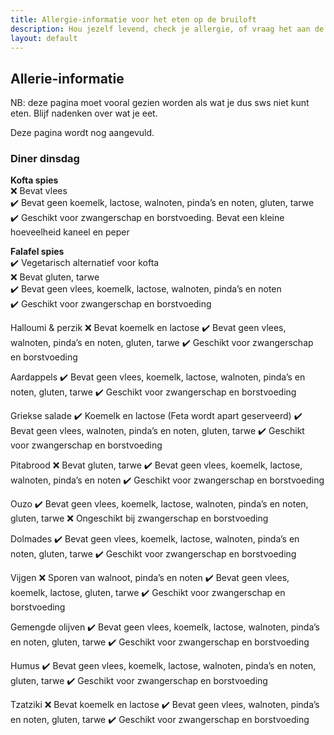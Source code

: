 ```yaml
---
title: Allergie-informatie voor het eten op de bruiloft
description: Hou jezelf levend, check je allergie, of vraag het aan de koks.
layout: default
---
```

## Allerie-informatie

NB: deze pagina moet vooral gezien worden als wat je dus sws niet kunt eten. Blijf nadenken over wat je eet.

Deze pagina wordt nog aangevuld.

### Diner dinsdag

**Kofta spies**  
❌ Bevat vlees  
✔️ Bevat geen koemelk, lactose, walnoten, pinda’s en noten, gluten, tarwe  
✔️ Geschikt voor zwangerschap en borstvoeding. Bevat een kleine hoeveelheid kaneel en peper  

**Falafel spies**  
✔️ Vegetarisch alternatief voor kofta  
❌ Bevat gluten, tarwe  
✔️ Bevat geen vlees, koemelk, lactose, walnoten, pinda’s en noten  
✔️ Geschikt voor zwangerschap en borstvoeding  

Halloumi & perzik
❌ Bevat koemelk en lactose
✔️ Bevat geen vlees, walnoten, pinda’s en noten, gluten, tarwe
✔️ Geschikt voor zwangerschap en borstvoeding

Aardappels
✔️ Bevat geen vlees, koemelk, lactose, walnoten, pinda’s en noten, gluten, tarwe
✔️ Geschikt voor zwangerschap en borstvoeding


Griekse salade
✔️ Koemelk en lactose (Feta wordt apart geserveerd)
✔️ Bevat geen vlees, walnoten, pinda’s en noten, gluten, tarwe
✔️ Geschikt voor zwangerschap en borstvoeding


Pitabrood
❌ Bevat gluten, tarwe
✔️ Bevat geen vlees, koemelk, lactose, walnoten, pinda’s en noten
✔️ Geschikt voor zwangerschap en borstvoeding


Ouzo
✔️ Bevat geen vlees, koemelk, lactose, walnoten, pinda’s en noten, gluten, tarwe
❌ Ongeschikt bij zwangerschap en borstvoeding

Dolmades
✔️ Bevat geen vlees, koemelk, lactose, walnoten, pinda’s en noten, gluten, tarwe
✔️ Geschikt voor zwangerschap en borstvoeding

Vijgen
❌ Sporen van walnoot, pinda’s en noten
✔️ Bevat geen vlees, koemelk, lactose, gluten, tarwe
✔️ Geschikt voor zwangerschap en borstvoeding


Gemengde olijven 
✔️ Bevat geen vlees, koemelk, lactose, walnoten, pinda’s en noten, gluten, tarwe
✔️ Geschikt voor zwangerschap en borstvoeding


Humus 
✔️ Bevat geen vlees, koemelk, lactose, walnoten, pinda’s en noten, gluten, tarwe
✔️ Geschikt voor zwangerschap en borstvoeding


Tzatziki
❌ Bevat koemelk en lactose
✔️ Bevat geen vlees, walnoten, pinda’s en noten, gluten, tarwe
✔️ Geschikt voor zwangerschap en borstvoeding


